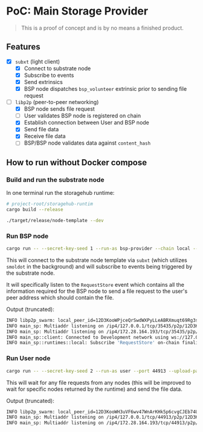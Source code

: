 # PoC: Main Storage Provider

> This is a proof of concept and is by no means a finished product.

## Features

- [x] `subxt` (light client)
  - [x] Connect to substrate node
  - [x] Subscribe to events
  - [x] Send extrinsics
  - [x] BSP node dispatches `bsp_volunteer` extrinsic prior to sending file request
- [ ] `libp2p` (peer-to-peer networking)
  - [x] BSP node sends file request
  - [ ] User validates BSP node is registered on chain
  - [x] Establish connection between User and BSP node
  - [x] Send file data
  - [x] Receive file data
  - [ ] BSP/BSP node validates data against `content_hash`

## How to run without Docker compose

### Build and run the substrate node

In one terminal run the storagehub runtime:

```bash
# project-root/storagehub-runtim
cargo build --release

./target/release/node-template --dev
```

### Run BSP node

```bash
cargo run -- --secret-key-seed 1 --run-as bsp-provider --chain local --port 35435 --download-path "/tmp/downloaded-files"
```

This will connect to the substrate node template via `subxt` (which utilizes `smoldot` in the background) and will subscribe to events being triggered by the substrate node.

It will specifically listen to the `RequestStore` event which contains all the information required for the BSP node to send a file request to the user's peer address which should contain the file.

Output (truncated):

```bash
INFO libp2p_swarm: local_peer_id=12D3KooWPjceQrSwdWXPyLLeABRXmuqt69Rg3sBYbU1Nft9HyQ6X
INFO main_sp: Multiaddr listening on /ip4/127.0.0.1/tcp/35435/p2p/12D3KooWPjceQrSwdWXPyLLeABRXmuqt69Rg3sBYbU1Nft9HyQ6X
INFO main_sp: Multiaddr listening on /ip4/172.28.164.193/tcp/35435/p2p/12D3KooWPjceQrSwdWXPyLLeABRXmuqt69Rg3sBYbU1Nft9HyQ6X
INFO main_sp::client: Connected to Development network using ws://127.0.0.1:9944 * Substrate node Substrate Node vRuntimeVersion { spec_version: 100, transaction_version: 1 }
INFO main_sp::runtimes::local: Subscribe 'RequestStore' on-chain finalized event
```

### Run User node

```bash
cargo run -- --secret-key-seed 2 --run-as user --port 44913 --upload-path "./files-to-upload"
```

This will wait for any file requests from any nodes (this will be improved to wait for specific nodes returned by the runtime) and send the file data.

Output (truncated):

```bash
INFO libp2p_swarm: local_peer_id=12D3KooWH3uVF6wv47WnArKHk5p6cvgCJEb74UTmxztmQDc298L3
INFO main_sp: Multiaddr listening on /ip4/127.0.0.1/tcp/44913/p2p/12D3KooWH3uVF6wv47WnArKHk5p6cvgCJEb74UTmxztmQDc298L3
INFO main_sp: Multiaddr listening on /ip4/172.28.164.193/tcp/44913/p2p/12D3KooWH3uVF6wv47WnArKHk5p6cvgCJEb74UTmxztmQDc298L3
```
